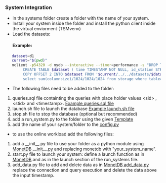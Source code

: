 ### System Integration

 - In the systems folder create a folder with the name of your system.
 - Install your system inside the folder and install the python client inside the virtual enviorment (TSMvenv)
 - Load the datasets:
   #### Example:
```bash
   dataset=d1
   current="$(pwd)"
   mclient -p54320 -d mydb --interactive --timer=performance -s "DROP TABLE IF EXISTS $dataset; \
        CREATE TABLE $dataset ( time TIMESTAMP NOT NULL, id_station STRING, s0 DOUBLE PRECISION , s1 DOUBLE PRECISION , s2 DOUBLE PRECISION , s3 DOUBLE PRECISION , s4 DOUBLE PRECISION , s5 DOUBLE PRECISION , s6 DOUBLE PRECISION , s7 DOUBLE PRECISION , s8 DOUBLE PRECISION , s9 DOUBLE PRECISION , s10 DOUBLE PRECISION , s11 DOUBLE PRECISION , s12 DOUBLE PRECISION , s13 DOUBLE PRECISION , s14 DOUBLE PRECISION , s15 DOUBLE PRECISION , s16 DOUBLE PRECISION , s17 DOUBLE PRECISION , s18 DOUBLE PRECISION , s19 DOUBLE PRECISION , s20 DOUBLE PRECISION , s21 DOUBLE PRECISION , s22 DOUBLE PRECISION , s23 DOUBLE PRECISION , s24 DOUBLE PRECISION , s25 DOUBLE PRECISION , s26 DOUBLE PRECISION , s27 DOUBLE PRECISION , s28 DOUBLE PRECISION , s29 DOUBLE PRECISION , s30 DOUBLE PRECISION , s31 DOUBLE PRECISION , s32 DOUBLE PRECISION , s33 DOUBLE PRECISION , s34 DOUBLE PRECISION , s35 DOUBLE PRECISION , s36 DOUBLE PRECISION , s37 DOUBLE PRECISION , s38 DOUBLE PRECISION , s39 DOUBLE PRECISION , s40 DOUBLE PRECISION , s41 DOUBLE PRECISION , s42 DOUBLE PRECISION , s43 DOUBLE PRECISION , s44 DOUBLE PRECISION , s45 DOUBLE PRECISION , s46 DOUBLE PRECISION , s47 DOUBLE PRECISION , s48 DOUBLE PRECISION , s49 DOUBLE PRECISION , s50 DOUBLE PRECISION , s51 DOUBLE PRECISION , s52 DOUBLE PRECISION , s53 DOUBLE PRECISION , s54 DOUBLE PRECISION , s55 DOUBLE PRECISION , s56 DOUBLE PRECISION , s57 DOUBLE PRECISION , s58 DOUBLE PRECISION , s59 DOUBLE PRECISION , s60 DOUBLE PRECISION , s61 DOUBLE PRECISION , s62 DOUBLE PRECISION , s63 DOUBLE PRECISION , s64 DOUBLE PRECISION , s65 DOUBLE PRECISION , s66 DOUBLE PRECISION , s67 DOUBLE PRECISION , s68 DOUBLE PRECISION , s69 DOUBLE PRECISION , s70 DOUBLE PRECISION , s71 DOUBLE PRECISION , s72 DOUBLE PRECISION , s73 DOUBLE PRECISION , s74 DOUBLE PRECISION , s75 DOUBLE PRECISION , s76 DOUBLE PRECISION , s77 DOUBLE PRECISION , s78 DOUBLE PRECISION , s79 DOUBLE PRECISION , s80 DOUBLE PRECISION , s81 DOUBLE PRECISION , s82 DOUBLE PRECISION , s83 DOUBLE PRECISION , s84 DOUBLE PRECISION , s85 DOUBLE PRECISION , s86 DOUBLE PRECISION , s87 DOUBLE PRECISION , s88 DOUBLE PRECISION , s89 DOUBLE PRECISION , s90 DOUBLE PRECISION , s91 DOUBLE PRECISION , s92 DOUBLE PRECISION , s93 DOUBLE PRECISION , s94 DOUBLE PRECISION , s95 DOUBLE PRECISION , s96 DOUBLE PRECISION , s97 DOUBLE PRECISION , s98 DOUBLE PRECISION , s99 DOUBLE PRECISION );
        COPY OFFSET 2 INTO $dataset FROM '$current/../../datasets/$dataset.csv' USING DELIMITERS ',','\n';
        select sum(columnsize)/1024/1024/1024 from storage where table='$dataset'; " 
 ```


- The following files need to be added to the folder:
1. queries.sql file containting the queries with place holder values \<sid\> ,\<stid\> and \<timestamp\>. [Example queries.sql file](https://github.com/eXascaleInfolab/TSM-Bench/tree/main/systems/monetdb/queries.sql)
2. launch.sh file to launch the database  [Example launch.sh file](https://github.com/eXascaleInfolab/TSM-Bench/tree/main/systems/influx/launch.sh)
3. stop.sh file to stop the database (optional but recommended)
4. add a run_system.py to the folder using the given [Template](https://github.com/eXascaleInfolab/TSM-Bench/tree/main/systems/run_system_template.py)
5. add the name of your system/folder to the [config.py](https://github.com/eXascaleInfolab/TSM-Bench/tree/main/systems/config.py)

- to use the online workload add the following files:
1. add a \_\_init\_\_.py file to use your folder as a python module using 
[MonetDB \_\_init\_\_.py ](https://github.com/eXascaleInfolab/TSM-Bench/tree/main/systems/monetdb/__init__.py) and replacing monetdb with "your\_system\_name".
2. start.py file to launch your system:
   define a launch function as in [MonetDB](https://github.com/eXascaleInfolab/TSM-Bench/tree/main/systems/monetdb/start.py) and as in the launch section of the run_systems file.
3. add_data.py file to add and delete data as in [MonetDB add\_data.py](https://github.com/eXascaleInfolab/TSM-Bench/tree/main/systems/monetdb/add_data.py) replace the connection and query execution and delete the data above the input timestamp.



